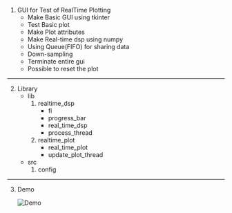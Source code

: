 1. GUI for Test of RealTime Plotting
    - Make Basic GUI using tkinter
    - Test Basic plot  
    - Make Plot attributes
    - Make Real-time dsp using numpy
    - Using Queue(FIFO) for sharing data
    - Down-sampling
    - Terminate entire gui
    - Possible to reset the plot
---
2. Library
    - lib 
        1. realtime_dsp 
            - fi
            - progress_bar
            - real_time_dsp
            - process_thread
        2. realtime_plot 
            - real_time_plot
            - update_plot_thread
    - src
        1. config
    
---
3. Demo

    ![Demo](https://user-images.githubusercontent.com/60502335/116657932-31449c00-a9ca-11eb-8799-6e33e2c43202.gif)

